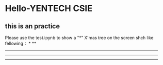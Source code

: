 # Hello-YENTECH CSIE
this is an practice
-------------------
Please use the test.ipynb to show a "*" X'mas tree on the screen
shch like fellowing：
*
**
***
****
*****
